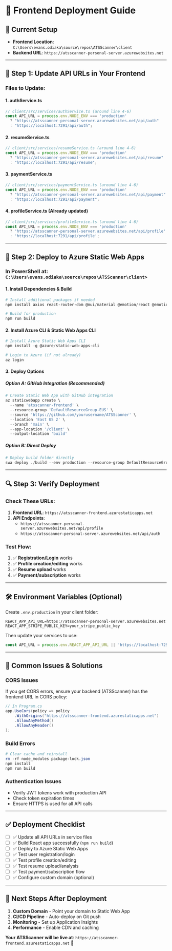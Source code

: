 # 🚀 **Frontend Deployment Guide**

## 📍 **Current Setup**
- **Frontend Location**: `C:\Users\evans.odiaka\source\repos\ATSScanner\client`
- **Backend URL**: `https://atsscanner-personal-server.azurewebsites.net`

---

## 🔧 **Step 1: Update API URLs in Your Frontend**

### **Files to Update:**

#### **1. authService.ts**
```typescript
// client/src/services/authService.ts (around line 4-6)
const API_URL = process.env.NODE_ENV === 'production' 
  ? "https://atsscanner-personal-server.azurewebsites.net/api/auth"
  : "https://localhost:7291/api/auth";
```

#### **2. resumeService.ts**
```typescript
// client/src/services/resumeService.ts (around line 4-6)
const API_URL = process.env.NODE_ENV === 'production' 
  ? "https://atsscanner-personal-server.azurewebsites.net/api/resume"
  : "https://localhost:7291/api/resume";
```

#### **3. paymentService.ts**
```typescript
// client/src/services/paymentService.ts (around line 4-6)
const API_URL = process.env.NODE_ENV === 'production' 
  ? "https://atsscanner-personal-server.azurewebsites.net/api/payment"
  : "https://localhost:7291/api/payment";
```

#### **4. profileService.ts** (Already updated)
```typescript
// client/src/services/profileService.ts (around line 4-6)
const API_URL = process.env.NODE_ENV === 'production' 
  ? 'https://atsscanner-personal-server.azurewebsites.net/api/profile'
  : 'https://localhost:7291/api/profile';
```

---

## 🚀 **Step 2: Deploy to Azure Static Web Apps**

### **In PowerShell at:** `C:\Users\evans.odiaka\source\repos\ATSScanner\client>`

#### **1. Install Dependencies & Build**
```powershell
# Install additional packages if needed
npm install axios react-router-dom @mui/material @emotion/react @emotion/styled

# Build for production
npm run build
```

#### **2. Install Azure CLI & Static Web Apps CLI**
```powershell
# Install Azure Static Web Apps CLI
npm install -g @azure/static-web-apps-cli

# Login to Azure (if not already)
az login
```

#### **3. Deploy Options**

##### **Option A: GitHub Integration (Recommended)**
```powershell
# Create Static Web App with GitHub integration
az staticwebapp create \
  --name 'atsscanner-frontend' \
  --resource-group 'DefaultResourceGroup-EUS' \
  --source 'https://github.com/yourusername/ATSScanner' \
  --location 'East US 2' \
  --branch 'main' \
  --app-location '/client' \
  --output-location 'build'
```

##### **Option B: Direct Deploy**
```powershell
# Deploy build folder directly
swa deploy ./build --env production --resource-group DefaultResourceGroup-EUS --app-name atsscanner-frontend
```

---

## 🔍 **Step 3: Verify Deployment**

### **Check These URLs:**
1. **Frontend URL**: `https://atsscanner-frontend.azurestaticapps.net`
2. **API Endpoints**: 
   - `https://atsscanner-personal-server.azurewebsites.net/api/profile`
   - `https://atsscanner-personal-server.azurewebsites.net/api/auth`

### **Test Flow:**
1. ✅ **Registration/Login** works
2. ✅ **Profile creation/editing** works  
3. ✅ **Resume upload** works
4. ✅ **Payment/subscription** works

---

## 🛠️ **Environment Variables** (Optional)

Create `.env.production` in your client folder:
```env
REACT_APP_API_URL=https://atsscanner-personal-server.azurewebsites.net
REACT_APP_STRIPE_PUBLIC_KEY=your_stripe_public_key
```

Then update your services to use:
```typescript
const API_URL = process.env.REACT_APP_API_URL || 'https://localhost:7291';
```

---

## 🚨 **Common Issues & Solutions**

### **CORS Issues**
If you get CORS errors, ensure your backend (ATSScanner) has the frontend URL in CORS policy:
```csharp
// In Program.cs
app.UseCors(policy => policy
    .WithOrigins("https://atsscanner-frontend.azurestaticapps.net")
    .AllowAnyMethod()
    .AllowAnyHeader()
);
```

### **Build Errors**
```powershell
# Clear cache and reinstall
rm -rf node_modules package-lock.json
npm install
npm run build
```

### **Authentication Issues**
- Verify JWT tokens work with production API
- Check token expiration times
- Ensure HTTPS is used for all API calls

---

## ✅ **Deployment Checklist**

- [ ] ✅ Update all API URLs in service files
- [ ] ✅ Build React app successfully (`npm run build`)
- [ ] ✅ Deploy to Azure Static Web Apps
- [ ] ✅ Test user registration/login
- [ ] ✅ Test profile creation/editing
- [ ] ✅ Test resume upload/analysis
- [ ] ✅ Test payment/subscription flow
- [ ] ✅ Configure custom domain (optional)

---

## 🎉 **Next Steps After Deployment**

1. **Custom Domain** - Point your domain to Static Web App
2. **CI/CD Pipeline** - Auto-deploy on Git push
3. **Monitoring** - Set up Application Insights
4. **Performance** - Enable CDN and caching

**Your ATSScanner will be live at**: `https://atsscanner-frontend.azurestaticapps.net` 🚀